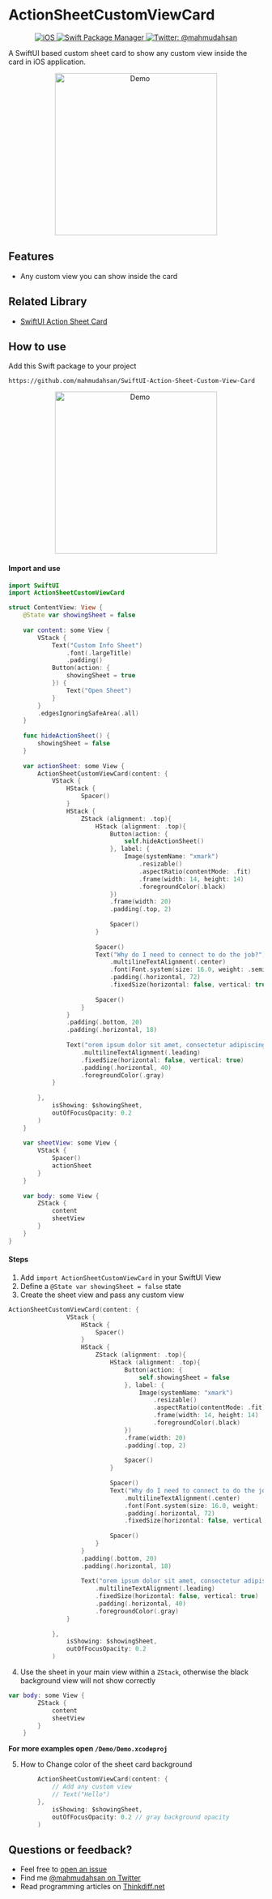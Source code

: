 # ActionSheetCustomViewCard

<p align="center">
    <a href="https://github.com/mahmudahsan/SwiftUI-Action-Sheet-Custom-View-Card">
        <img src="https://img.shields.io/badge/platform-iOS-lightgrey" alt="iOS" />
    </a>
    <a href="https://swift.org/package-manager">
        <img src="https://img.shields.io/badge/spm-compatible-green.svg?style=flat" alt="Swift Package Manager" />
    </a>
    <a href="https://twitter.com/mahmudahsan">
        <img src="https://img.shields.io/badge/contact%40-mahmudahsan-blue.svg" alt="Twitter: @mahmudahsan" />
    </a>
</p>

A SwiftUI based custom sheet card to show any custom view inside the card in iOS application.

 <p align="center">
    <img src="Resources/demo.gif" width="320" alt="Demo" />
</p>

## Features
- Any custom view you can show inside the card

## Related Library
- [SwiftUI Action Sheet Card](https://github.com/mahmudahsan/SwiftUI-Action-Sheet-Card)

## How to use

Add this Swift package to your project
```
https://github.com/mahmudahsan/SwiftUI-Action-Sheet-Custom-View-Card
```

 <p align="center">
    <img src="Resources/spm-add.png" width="320" alt="Demo" />
</p>

#### Import and use

```swift
import SwiftUI
import ActionSheetCustomViewCard

struct ContentView: View {
    @State var showingSheet = false
    
    var content: some View {
        VStack {
            Text("Custom Info Sheet")
                .font(.largeTitle)
                .padding()
            Button(action: {
                showingSheet = true
            }) {
                Text("Open Sheet")
            }
        }
        .edgesIgnoringSafeArea(.all)
    }
    
    func hideActionSheet() {
        showingSheet = false
    }
    
    var actionSheet: some View {
        ActionSheetCustomViewCard(content: {
            VStack {
                HStack {
                    Spacer()
                }
                HStack {
                    ZStack (alignment: .top){
                        HStack (alignment: .top){
                            Button(action: {
                                self.hideActionSheet()
                            }, label: {
                                Image(systemName: "xmark")
                                    .resizable()
                                    .aspectRatio(contentMode: .fit)
                                    .frame(width: 14, height: 14)
                                    .foregroundColor(.black)
                            })
                            .frame(width: 20)
                            .padding(.top, 2)
                            
                            Spacer()
                        }
                        
                        Spacer()
                        Text("Why do I need to connect to do the job?")
                            .multilineTextAlignment(.center)
                            .font(Font.system(size: 16.0, weight: .semibold, design: .rounded))
                            .padding(.horizontal, 72)
                            .fixedSize(horizontal: false, vertical: true)
                        
                        Spacer()
                    }
                }
                .padding(.bottom, 20)
                .padding(.horizontal, 18)
                
                Text("orem ipsum dolor sit amet, consectetur adipiscing elit. Aliquam a tempor nibh. Morbi porttitor leo nulla, vitae fringilla mauris molestie vel. Fusce lobortis, quam id luctus rutrum, urna sem tincidunt augue, sit amet varius diam odio quis massa.")
                    .multilineTextAlignment(.leading)
                    .fixedSize(horizontal: false, vertical: true)
                    .padding(.horizontal, 40)
                    .foregroundColor(.gray)
            }
            
        },
            isShowing: $showingSheet,
            outOfFocusOpacity: 0.2
        )
    }
    
    var sheetView: some View {
        VStack {
            Spacer()
            actionSheet
        }
    }
    
    var body: some View {
        ZStack {
            content
            sheetView
        }
    }
}
```
#### Steps
1. Add `import ActionSheetCustomViewCard` in your SwiftUI View
2. Define a `@State var showingSheet = false` state
3. Create the sheet view and pass any custom view
```Swift
ActionSheetCustomViewCard(content: {
                VStack {
                    HStack {
                        Spacer()
                    }
                    HStack {
                        ZStack (alignment: .top){
                            HStack (alignment: .top){
                                Button(action: {
                                    self.showingSheet = false
                                }, label: {
                                    Image(systemName: "xmark")
                                        .resizable()
                                        .aspectRatio(contentMode: .fit)
                                        .frame(width: 14, height: 14)
                                        .foregroundColor(.black)
                                })
                                .frame(width: 20)
                                .padding(.top, 2)
                                
                                Spacer()
                            }
                            
                            Spacer()
                            Text("Why do I need to connect to do the job?")
                                .multilineTextAlignment(.center)
                                .font(Font.system(size: 16.0, weight: .semibold, design: .rounded))
                                .padding(.horizontal, 72)
                                .fixedSize(horizontal: false, vertical: true)
                            
                            Spacer()
                        }
                    }
                    .padding(.bottom, 20)
                    .padding(.horizontal, 18)
                    
                    Text("orem ipsum dolor sit amet, consectetur adipiscing elit. Aliquam a tempor nibh. Morbi porttitor leo nulla, vitae fringilla mauris molestie vel. Fusce lobortis, quam id luctus rutrum, urna sem tincidunt augue, sit amet varius diam odio quis massa.")
                        .multilineTextAlignment(.leading)
                        .fixedSize(horizontal: false, vertical: true)
                        .padding(.horizontal, 40)
                        .foregroundColor(.gray)
                }
                
            },
                isShowing: $showingSheet,
                outOfFocusOpacity: 0.2
            )

```

4. Use the sheet in your main view within a `ZStack`, otherwise the black background view will not show correctly
```Swift
var body: some View {
        ZStack {
            content
            sheetView
        }
    }
```

**For more examples open `/Demo/Demo.xcodeproj`**


5. How to Change color of the sheet card background
```Swift
        ActionSheetCustomViewCard(content: {
            // Add any custom view 
            // Text("Hello")
        },
            isShowing: $showingSheet,
            outOfFocusOpacity: 0.2 // gray background opacity
        )
```

## Questions or feedback?

- Feel free to [open an issue](https://github.com/mahmudahsan/SwiftUI-Action-Sheet-Custom-View-Card/issues/new)
- Find me [@mahmudahsan on Twitter](https://twitter.com/mahmudahsan)
- Read programming articles on [Thinkdiff.net](https://thinkdiff.net)
